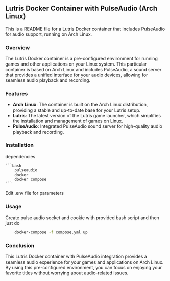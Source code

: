 ## Lutris Docker Container with PulseAudio (Arch Linux)

This is a README file for a Lutris Docker container that includes PulseAudio for audio support, running on Arch Linux.

### Overview

The Lutris Docker container is a pre-configured environment for running games and other applications on your Linux system. This particular container is based on Arch Linux and includes PulseAudio, a sound server that provides a unified interface for your audio devices, allowing for seamless audio playback and recording.

### Features

- **Arch Linux**: The container is built on the Arch Linux distribution, providing a stable and up-to-date base for your Lutris setup.
- **Lutris**: The latest version of the Lutris game launcher, which simplifies the installation and management of games on Linux.
- **PulseAudio**: Integrated PulseAudio sound server for high-quality audio playback and recording.

### Installation

dependencies

	```bash
		pulseaudio
		docker
		docker compose
	```
Edit .env file for parameters


### Usage

Create pulse audio socket and cookie with provided bash script and then just do

```bash
	docker-compose -f compose.yml up
```

### Conclusion

This Lutris Docker container with PulseAudio integration provides a seamless audio experience for your games and applications on Arch Linux. By using this pre-configured environment, you can focus on enjoying your favorite titles without worrying about audio-related issues.
